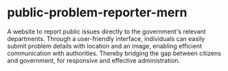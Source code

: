 # public-problem-reporter-mern
A website to report public issues directly to the government's relevant departments. Through a user-friendly interface, individuals can easily submit problem details with location and an image, enabling efficient communication with authorities. Thereby bridging the gap between citizens and government, for responsive and effective administration.
